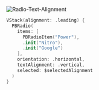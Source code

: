 ![Radio-Text-Alignment](https://github.com/powerhome/playbook-swift/assets/112719604/6875b99c-83d1-4e1a-8fe2-1b174e280bb6)

```swift
VStack(alignment: .leading) {
  PBRadio(
    items: [
      PBRadioItem("Power"),
      .init("Nitro"),
      .init("Google")
    ],
    orientation: .horizontal,
    textAlignment: .vertical,
    selected: $selectedAlignment
  )
}
```
